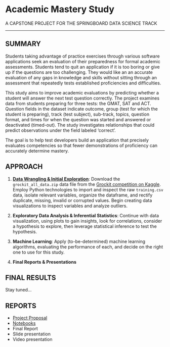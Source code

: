 # Academic Mastery Study
A CAPSTONE PROJECT FOR THE SPRINGBOARD DATA SCIENCE TRACK
***

## SUMMARY
Students taking advantage of practice exercises through various software applications seek an evaluation of their preparedness for formal academic assessments. Students tend to quit an application if it is too boring or give up if the questions are too challenging. They would like an an accurate evaluation of any gaps in knowledge and skills without sitting through an assessment that repeatedly tests established proficiencies and difficulties.

This study aims to improve academic evaluations by predicting whether a student will answer the next test question correctly. The project examines data from students preparing for three tests: the GMAT, SAT and ACT. Question fields in the dataset indicate outcome, group (test for which the student is preparing), track (test subject), sub-track, topics, question format, and times for when the question was started and answered or deactivated (timed-out). The study investigates relationships that could predict observations under the field labeled ‘correct’.

The goal is to help test developers build an application that precisely evaluates competencies so that fewer demonstrations of proficiency can accurately determine mastery.

## APPROACH
1. [**Data Wrangling & Initial Exploration**](/notebooks/1.0-humburgc-initial_data_exploration.ipynb): Download the `grockit_all_data.zip` data file from the [Grockit competition on Kaggle](https://www.kaggle.com/c/WhatDoYouKnow/data). Employ Python technologies to import and inspect the raw `training.csv` data, isolate relevant variables, organize the dataframe, and rectify duplicate, missing, invalid or corrupted values. Begin creating data visualizations to inspect variables and analyze outliers.

2. **Exploratory Data Analysis & Inferential Statistics**: Continue with data visualization, using plots to gain insights, look for correlations, consider a hypothesis to explore, then leverage statistical inference to test the hypothesis.

3. **Machine Learning**: Apply (to-be-determined) machine learning algorithms, evaluating the performance of each, and decide on the right one to use for this study.

4. **Final Reports & Presentations**


## FINAL RESULTS
Stay tuned...

## REPORTS
* [Project Proposal](/capstone_reports/project_proposal.pdf)
* [Notebooks](/notebooks)
* Final Report
* Slide presentation
* Video presentation
